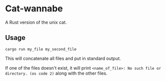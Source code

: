 # Cat-wannabe

A Rust version of the unix cat.

## Usage

```shell
cargo run my_file my_second_file
```

This will concatenate all files and put in standard output.

If one of the files doesn't exist, it will print `<name_of_file>: No such file or directory. (os code 2)` along with the other files.
